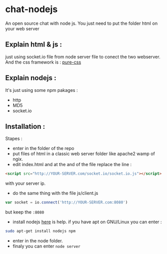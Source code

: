 chat-nodejs
===========

An open source chat with node js. You just need to put the folder html on your web server

Explain html & js :
-------------------

just using socket.io file from node server file to conect the two webserver.
And the css framework is : [pure-css](https://purecss.io/)

Explain nodejs :
----------------

It's just using some npm pakages :
 * http
 * MD5
 * socket.io


Installation :
--------------

Stapes : 
 * enter in the folder of the repo
 * put files of html in a classic web server folder like apache2 wamp of ngix.
 * edit index.html and at the and of the file replace the line : 
```html
<script src="http://YOUR-SERVER.com/socket.io/socket.io.js"></script>
```
with your server ip.
 * do the same thing with the file js/client.js 
```js
var socket = io.connect('http://YOUR-SERVER.com:8080')
```
  but keep the `:8080`
 * install nodejs [here](https://nodejs.org/en/download/) is help. if you have apt on GNU/Linux you can enter : 
```bash
sudo apt-get install nodejs npm
```
 * enter in the node folder. 
 * finaly you can enter `node server`